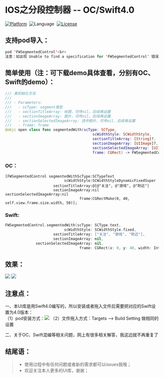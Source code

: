 # IOS之分段控制器 -- OC/Swift4.0  

[![Platform](http://img.shields.io/badge/platform-iOS-blue.svg?style=flat)](http://cocoapods.org/?q=FWSegmentedControl)&nbsp;
![Language](https://img.shields.io/badge/language-swift-orange.svg?style=flat)&nbsp;
[![License](http://img.shields.io/badge/license-MIT-green.svg?style=flat)](https://github.com/choiceyou/FWSegmentedControl/blob/master/FWSegmentedControl/LICENSE)



## 支持pod导入：

```swift
pod 'FWSegmentedControl'<br>
注意：如出现 Unable to find a specification for 'FWSegmentedControl' 错误，可执行 pod repo update 命令。
```



## 简单使用（注：可下载demo具体查看，分别有OC、Swift的demo）：  

```swift
/// 类初始化方法
///
/// - Parameters:
///   - scType: segment类型
///   - sectionTitleArray: 标题，可传nil，后续再设置
///   - sectionImageArray: 图片，可传nil，后续再设置
///   - sectionSelectedImageArray: 选中图片，可传nil，后续再设置
///   - frame: frame
@objc open class func segmentedWith(scType: SCType,
                                        scWidthStyle: SCWidthStyle,
                                        sectionTitleArray: [String]?,
                                        sectionImageArray: [UIImage]?,
                                        sectionSelectedImageArray: [UIImage]?,
                                        frame: CGRect) -> FWSegmentedControl
```

### OC：
```oc
[FWSegmentedControl segmentedWithScType:SCTypeText
                           scWidthStyle:SCWidthStyleDynamicFixedSuper
                      sectionTitleArray:@[@"关注", @"游戏", @"附近"]
                      sectionImageArray:nil sectionSelectedImageArray:nil
                                  frame:CGRectMake(0, 40, self.view.frame.size.width, 50)];
```


### Swift: <br>
```swift
FWSegmentedControl.segmentedWith(scType: SCType.text,
                           scWidthStyle: SCWidthStyle.fixed,
                      sectionTitleArray: ["关注", "游戏", "附近"],
                      sectionImageArray: nil,
              sectionSelectedImageArray: nil,
                                  frame: CGRect(x: 0, y: 40, width: Int(UIScreen.main.bounds.width), height: 50)) 

```



## 效果：

![](https://github.com/choiceyou/FWSegmentedControl/blob/master/%E7%A4%BA%E4%BE%8B1.gif)
![](https://github.com/choiceyou/FWSegmentedControl/blob/master/%E7%A4%BA%E4%BE%8B2.gif)



## 注意点：

一、本UI库是用Swift4.0编写的，所以安装或者拖入文件后需要把对应的Swift设置为4.0版本： <br>
（1）pod安装方式：![](https://github.com/choiceyou/FWSegmentedControl/blob/master/%E8%AE%BE%E7%BD%AE1.jpg)
（2）文件拖入方式：Targets --> Build Setting 做相同的设置

二、关于OC、Swift混编等相关问题，网上有很多相关解答，我这边就不再重复了



## 结尾语：

> * 使用过程中有任何问题或者新的需求都可以issues我哦；
> * 欢迎关注本人更多的UI库，谢谢；

